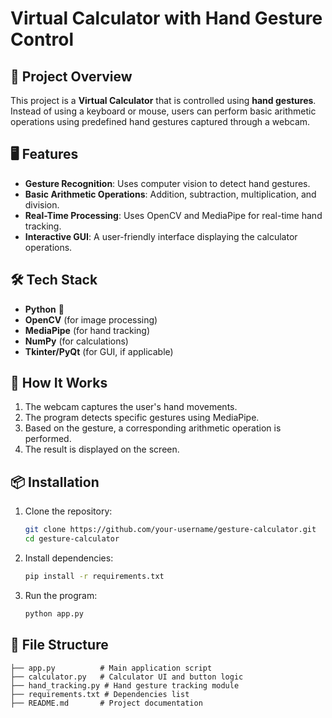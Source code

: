 # Virtual Calculator with Hand Gesture Control

## 📌 Project Overview
This project is a **Virtual Calculator** that is controlled using **hand gestures**. Instead of using a keyboard or mouse, users can perform basic arithmetic operations using predefined hand gestures captured through a webcam.

## 🖥️ Features
- **Gesture Recognition**: Uses computer vision to detect hand gestures.
- **Basic Arithmetic Operations**: Addition, subtraction, multiplication, and division.
- **Real-Time Processing**: Uses OpenCV and MediaPipe for real-time hand tracking.
- **Interactive GUI**: A user-friendly interface displaying the calculator operations.

## 🛠️ Tech Stack
- **Python** 🐍
- **OpenCV** (for image processing)
- **MediaPipe** (for hand tracking)
- **NumPy** (for calculations)
- **Tkinter/PyQt** (for GUI, if applicable)

## 🎥 How It Works
1. The webcam captures the user's hand movements.
2. The program detects specific gestures using MediaPipe.
3. Based on the gesture, a corresponding arithmetic operation is performed.
4. The result is displayed on the screen.

## 📦 Installation
1. Clone the repository:
   ```sh
   git clone https://github.com/your-username/gesture-calculator.git
   cd gesture-calculator
   ```
2. Install dependencies:
   ```sh
   pip install -r requirements.txt
   ```
3. Run the program:
   ```sh
   python app.py
   ```
## 📂 File Structure
```
├── app.py          # Main application script
├── calculator.py   # Calculator UI and button logic
├── hand_tracking.py # Hand gesture tracking module
├── requirements.txt # Dependencies list
├── README.md       # Project documentation
```
